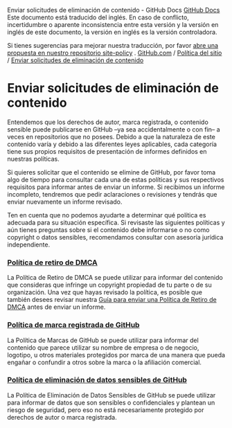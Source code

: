 Enviar solicitudes de eliminación de contenido - GitHub Docs
[GitHub Docs](/es)
Este documento está traducido del inglés. En caso de conflicto, incertidumbre o aparente inconsistencia entre esta versión y la versión en inglés de este documento, la versión en inglés es la versión controladora.

Si tienes sugerencias para mejorar nuestra traducción, por favor
[abre una propuesta en nuestro repositorio site-policy](https://github.com/github/site-policy/issues)
.
[GitHub.com](/es/github)
/
[Política del sitio](/es/github/site-policy)
/
[Enviar solicitudes de eliminación de contenido](/es/github/site-policy/submitting-content-removal-requests)

# Enviar solicitudes de eliminación de contenido

Entendemos que los derechos de autor, marca registrada, o contenido sensible puede publicarse en GitHub –ya sea accidentalmente o con fin– a veces en repositorios que no posees. Debido a que la naturaleza de este contenido varía y debido a las diferentes leyes aplicables, cada categoría tiene sus propios requisitos de presentación de informes definidos en nuestras políticas.

Si quieres solicitar que el contenido se elimine de GitHub, por favor toma algo de tiempo para consultar cada una de estas políticas y sus respectivos requisitos para informar antes de enviar un informe. Si recibimos un informe incompleto, tendremos que pedir aclaraciones o revisiones y tendrás que enviar nuevamente un informe revisado.

Ten en cuenta que no podemos ayudarte a determinar qué política es adecuada para su situación específica. Si revisaste las siguientes políticas y aún tienes preguntas sobre si el contenido debe informarse o no como copyright o datos sensibles, recomendamos consultar con asesoría jurídica independiente.

### [Política de retiro de DMCA](/es/articles/dmca-takedown-policy)

La Política de Retiro de DMCA se puede utilizar para informar del contenido que consideras que infringe un copyright propiedad de tu parte o de su organización. Una vez que hayas revisado la política, es posible que también desees revisar nuestra
[Guía para enviar una Política de Retiro de DMCA](/es/articles/guide-to-submitting-a-dmca-takedown-notice)
antes de enviar un informe.

### [Política de marca registrada de GitHub](/es/articles/github-trademark-policy)

La Política de Marcas de GitHub se puede utilizar para informar del contenido que parece utilizar su nombre de empresa o de negocio, logotipo, u otros materiales protegidos por marca de una manera que pueda engañar o confundir a otros sobre la marca o la afiliación comercial.

### [Política de eliminación de datos sensibles de GitHub](/es/articles/github-sensitive-data-removal-policy)

La Política de Eliminación de Datos Sensibles de GitHub se puede utilizar para informar de datos que son sensibles o confidenciales y plantean un riesgo de seguridad, pero eso no está necesariamente protegido por derechos de autor o marca registrada.
